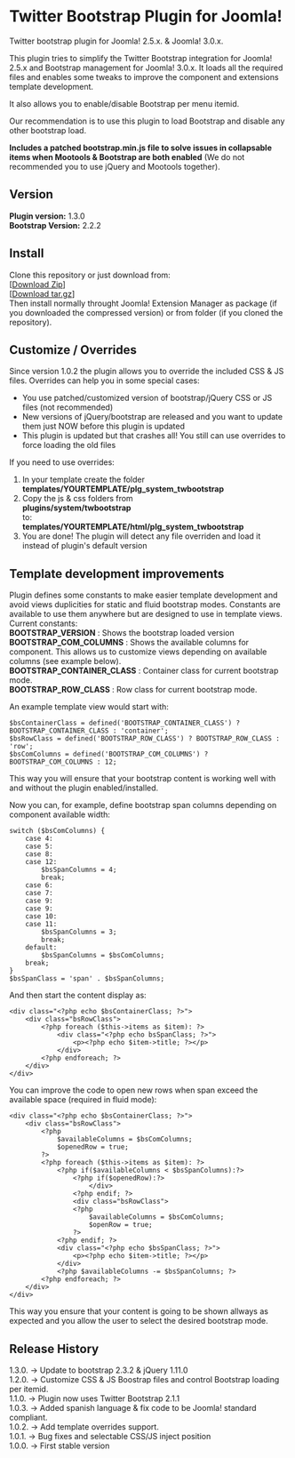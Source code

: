 Twitter Bootstrap Plugin for Joomla!
===============

Twitter bootstrap plugin for Joomla! 2.5.x. & Joomla! 3.0.x.  

This plugin tries to simplify the Twitter Bootstrap integration for Joomla! 2.5.x and Bootstrap management for Joomla! 3.0.x. It loads all the required files and enables some tweaks to improve the component and extensions template development.  

It also allows you to enable/disable Bootstrap per menu itemid.  

Our recommendation is to use this plugin to load Bootstrap and disable any other bootstrap load.  

**Includes a patched bootstrap.min.js file to solve issues in collapsable items when Mootools & Bootstrap are both enabled** (We do not recommended you to use jQuery and Mootools together).

Version 
---------------
**Plugin version:** 1.3.0  
**Bootstrap Version:** 2.2.2  

Install
---------------
Clone this repository or just download from:  
[[Download Zip](https://github.com/digitaldisseny/plg_sys_twbootstrap/zipball/master)]  
[[Download tar.gz](https://github.com/digitaldisseny/plg_sys_twbootstrap/tarball/master)]  
Then install normally throught Joomla! Extension Manager as package (if you downloaded the compressed version) or from folder (if you cloned the repository).

Customize / Overrides
---------------
Since version 1.0.2 the plugin allows you to override the included CSS & JS files. Overrides can help you in some special cases:    
* You use patched/customized version of bootstrap/jQuery CSS or JS files (not recommended)  
* New versions of jQuery/bootstrap are released and you want to update them just NOW before this plugin is updated  
* This plugin is updated but that crashes all! You still can use overrides to force loading the old files  
  
If you need to use overrides:  
1. In your template create the folder  
    **templates/YOURTEMPLATE/plg_system_twbootstrap**  
2. Copy the js & css folders from   
    **plugins/system/twbootstrap**  
    to:  
        **templates/YOURTEMPLATE/html/plg_system_twbootstrap**  
3. You are done! The plugin will detect any file overriden and load it instead of plugin's default version

Template development improvements
---------------
Plugin defines some constants to make easier template development and avoid views duplicities for static and fluid bootstrap modes. Constants are available to use them anywhere but are designed to use in template views.  
Current constants:  
**BOOTSTRAP_VERSION** : Shows the bootstrap loaded version  
**BOOTSTRAP_COM_COLUMNS** : Shows the available columns for component. This allows us to customize views depending on available columns (see example below).  
**BOOTSTRAP_CONTAINER_CLASS** : Container class for current bootstrap mode.  
**BOOTSTRAP_ROW_CLASS** : Row class for current bootstrap mode.  

An example template view would start with:  

    $bsContainerClass = defined('BOOTSTRAP_CONTAINER_CLASS') ? BOOTSTRAP_CONTAINER_CLASS : 'container';  
    $bsRowClass = defined('BOOTSTRAP_ROW_CLASS') ? BOOTSTRAP_ROW_CLASS : 'row';  
    $bsComColumns = defined('BOOTSTRAP_COM_COLUMNS') ? BOOTSTRAP_COM_COLUMNS : 12;
    
This way you will ensure that your bootstrap content is working well with and without the plugin enabled/installed.  

Now you can, for example, define bootstrap span columns depending on component available width:  

    switch ($bsComColumns) {
        case 4:
        case 5:
        case 8:
        case 12:
            $bsSpanColumns = 4;
            break;
        case 6:
        case 7:
        case 9:
        case 9:
        case 10:
        case 11:
            $bsSpanColumns = 3;
            break;
        default:
            $bsSpanColumns = $bsComColumns;
        break;
    }
    $bsSpanClass = 'span' . $bsSpanColumns; 

And then start the content display as:  

	<div class="<?php echo $bsContainerClass; ?>">
		<div class="bsRowClass">
			<?php foreach ($this->items as $item): ?>
				<div class="<?php echo bsSpanClass; ?>">
					<p><?php echo $item->title; ?></p>
				</div>
			<?php endforeach; ?>
		</div>
	</div>
	
You can improve the code to open new rows when span exceed the available space (required in fluid mode):

	<div class="<?php echo $bsContainerClass; ?>">
	    <div class="bsRowClass">
		    <?php
		        $availableColumns = $bsComColumns;
		        $openedRow = true;
		    ?>
			<?php foreach ($this->items as $item): ?>
			    <?php if($availableColumns < $bsSpanColumns):?>
			        <?php if($openedRow):?>
			            </div>
			        <?php endif; ?>
			        <div class="bsRowClass">
			        <?php
			            $availableColumns = $bsComColumns;
                        $openRow = true;
                    ?>
			    <?php endif; ?>
				<div class="<?php echo $bsSpanClass; ?>">
					<p><?php echo $item->title; ?></p>
				</div>
				<?php $availableColumns -= $bsSpanColumns; ?>
			<?php endforeach; ?>
		</div>
	</div>
	
This way you ensure that your content is going to be shown allways as expected and you allow the user to select the desired bootstrap mode.  

Release History
---------------
1.3.0. -> Update to bootstrap 2.3.2 & jQuery 1.11.0  
1.2.0. -> Customize CSS & JS Boostrap files and control Bootstrap loading per itemid.  
1.1.0. -> Plugin now uses Twitter Bootstrap 2.1.1  
1.0.3. -> Added spanish language & fix code to be Joomla! standard compliant.  
1.0.2. -> Add template overrides support.  
1.0.1. -> Bug fixes and selectable CSS/JS inject position  
1.0.0. -> First stable version  